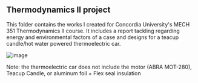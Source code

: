 ## Thermodynamics II project

This folder contains the works I created for Concordia University's MECH 351 Thermodynamics II course. It includes a report tackling regarding energy and environmental factors of a case and designs for a teacup candle/hot water powered thermoelectric car.

![image](https://github.com/ZachG1339/ZG-Miscelaneous-Hardware/assets/121523537/2c797641-37e2-4402-a2ce-06dfb5acf9c6)

Note: the thermoelectric car does not include the motor (ABRA MOT-280), Teacup Candle, or aluminum foil + Flex seal insulation

